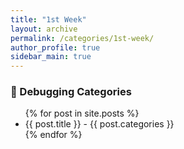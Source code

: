 ```yaml
---
title: "1st Week"
layout: archive
permalink: /categories/1st-week/
author_profile: true
sidebar_main: true
---
```


<h3>📌 Debugging Categories</h3>
<ul>
  {% for post in site.posts %}
    <li>{{ post.title }} - {{ post.categories }}</li>
  {% endfor %}
</ul>